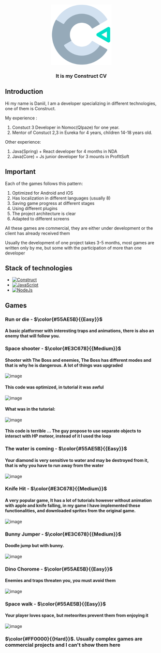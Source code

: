 <br />
<div align="center">
  <a href="https://theraven.tech/">
    <img src="Images/logo.png" alt="Logo" width="200" height="200">
  </a>

  <h3 align="center" >It is my Construct CV</h3>


    
  </p>
</div>


## Introduction 
Hi my name is Daniil, I am a developer specializing in different technologies, one of them is Construct.

My experience :
1. Constuct 3 Developer in Nomoc(Qlpaze) for one year.
2. Mentor of Constuct 2,3 in Eureka for 4 years, children 14-18 years old.

Other experience:
1. Java(Spring) + React developer for 4 months in NDA
2. Java(Core) + Js junior developer for 3 mounts in ProfItSoft


## Important
Each of the games follows this pattern:
1. Optimized for Android and iOS
2. Has localization in different languages ​​(usually 8)
3. Saving game progress at different stages
4. Using different plugins
5. The project architecture is clear
6. Adapted to different screens

All these games are commercial, they are either under development or the client has already received them

Usually the development of one project takes 3-5 months, most games are written only by me, but some with the participation of more than one developer

## Stack of technologies
* [![Construct][Construct]][Construct-url]
* [![JavaScript][JavaScript]][JavaScript-url]
* [![NodeJs][NodeJs]][NodeJs-url]


## Games
### Run or die - $\color{#55AE5B}{{Easy}}$ 
#### A basic platformer with interesting traps and animations, there is also an enemy that will follow you.</br>



### Space shooter - $\color{#E3C678}{{Medium}}$
#### Shooter with The Boss and enemies, The Boss has different modes and that is why he is dangerous. A lot of things was upgraded
![image](https://github.com/DaniilZotin/Construct-2-Summary/assets/85665335/84e225b3-0e55-48a7-8306-242966b5f32d)</br>
#### This code was optimized, in tutorial it was awful</br> 
![image](https://github.com/DaniilZotin/Construct-2-Summary/assets/85665335/8d0304c8-3b50-4270-8c8a-7f4487284670)</br>
#### What was in the tutorial:</br>
![image](https://github.com/DaniilZotin/Construct-2-Summary/assets/85665335/e9291605-17c5-4200-a1ee-f92647637e64)</br>
#### This code is terrible ... The guy propose to use separate objects to interact with HP meteor, instead of it I used the loop

### The water is coming - $\color{#55AE5B}{{Easy}}$ 
#### Your diamond is very sensitive to water and may be destroyed from it, that is why you have to run away from the water
![image](https://github.com/DaniilZotin/Construct-2-Summary/assets/85665335/7e4ff752-856b-4c14-9bbd-dbb7ac6aade2)


### Knife Hit - $\color{#E3C678}{{Medium}}$
#### A very popular game, It has a lot of tutorials however without animation with apple and knife falling, in my game I have implemented these functionalities, and downloaded sprites from the original game.
![image](https://github.com/DaniilZotin/Construct-2-Summary/assets/85665335/27bb5b48-a771-4f3c-b7af-363c297e6ba1)

### Bunny Jumper - $\color{#E3C678}{{Medium}}$
#### Doodle jump but with bunny. 
![image](https://github.com/DaniilZotin/Construct-2-Summary/assets/85665335/dcef6669-90d2-4c3c-a762-741bc5c342cd)


### Dino Chorome - $\color{#55AE5B}{{Easy}}$ 
#### Enemies and traps threaten you, you must avoid them
![image](https://github.com/DaniilZotin/Construct-2-Summary/assets/85665335/0ea4bad4-faa3-4281-84f2-10ef00e7961f)


### Space walk - $\color{#55AE5B}{{Easy}}$
#### Your player loves space, but meteorites prevent them from enjoying it
![image](https://github.com/DaniilZotin/Construct-2-Summary/assets/85665335/b6c5daaa-8493-42ec-b89a-446ab4fe56f6)


### $\color{#FF0000}{{Hard}}$. Usually complex games are commercial projects and I can't show them here




[Construct]: https://img.shields.io/badge/construct2-2A7BA0?style=for-the-badge&logo=construct3&logoColor=white
[Construct-url]: https://spring.io/projects/spring-framework

[JavaScript]: https://img.shields.io/badge/javascript-F7DF1E?style=for-the-badge&logo=javascript&logoColor=white
[JavaScript-url]: https://spring.io/projects/spring-framework

[NodeJs]: https://img.shields.io/badge/nodejs-339933?style=for-the-badge&logo=nodedotjs&logoColor=white
[NodeJs-url]: https://spring.io/projects/spring-framework
